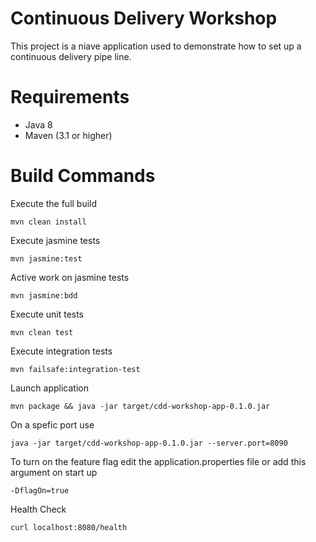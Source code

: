 # Continuous Delivery Workshop

This project is a niave application used to demonstrate how to set up a continuous delivery pipe line.

# Requirements

- Java 8
- Maven (3.1 or higher)

# Build Commands

Execute the full build
```
mvn clean install
```

Execute jasmine tests

```
mvn jasmine:test
```

Active work on jasmine tests

```
mvn jasmine:bdd
```

Execute unit tests

```
mvn clean test
```

Execute integration tests

```
mvn failsafe:integration-test
```

Launch application

```
mvn package && java -jar target/cdd-workshop-app-0.1.0.jar
```

On a spefic port use
 
 ```
java -jar target/cdd-workshop-app-0.1.0.jar --server.port=8090 
```

To turn on the feature flag edit the application.properties file or add this argument on start up
```
-DflagOn=true
```
Health Check

```
curl localhost:8080/health
```